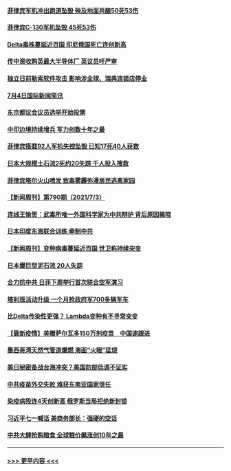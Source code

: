 #### [菲律宾军机冲出跑道坠毁 殃及地面共酿50死53伤](../pages/prog202/a103158196.md?t=07051151) 
#### [菲律宾C-130军机坠毁 45死53伤](../pages/prog202/a103158091.md?t=07051151) 
#### [Delta毒株蔓延近百国 印尼俄国死亡连创新高](../pages/prog202/a103157976.md?t=07051151) 
#### [传中资收购英最大半导体厂 英议员吁严审](../pages/prog202/a103158058.md?t=07051151) 
#### [独立日前勒索软件攻击 影响涉全球、瑞典连锁店停业](../pages/prog202/a103157943.md?t=07051151) 
#### [7月4日国际新闻简讯](../pages/prog202/a103157940.md?t=07051151) 
#### [东京都议会议员选举开始投票](../pages/prog202/a103157935.md?t=07051151) 
#### [中印边境持续增兵 军力创数十年之最](../pages/prog202/a103157794.md?t=07051151) 
#### [菲律宾搭载92人军机失控坠毁 已知17死40人获救](../pages/prog202/a103157839.md?t=07051151) 
#### [日本大规模土石流2死约20失踪 千人投入搜救](../pages/prog202/a103157757.md?t=07051151) 
#### [菲律宾塔尔火山喷发 致毒雾霾弥漫居民逃离家园](../pages/prog202/a103157742.md?t=07051151) 
#### [【新闻周刊】第790期（2021/7/3）](../pages/prog202/a103157684.md?t=07051151) 
#### [连线王愉贺：武毒所唯一外国科学家为中共辩护 背后原因揭晓](../pages/prog202/a103157122.md?t=07051151) 
#### [日本印度东海联合训练 牵制中共](../pages/prog202/a103156381.md?t=07051151) 
#### [【新闻周刊】变种病毒蔓延近百国 世卫称持续突变](../pages/prog202/a103157646.md?t=07051151) 
#### [日本爆巨型泥石流 20人失踪](../pages/prog202/a103157606.md?t=07051151) 
#### [合力抗中共 日菲下周举行首次联合空军演习](../pages/prog202/a103157536.md?t=07051151) 
#### [塔利班活动升级 一个月抢政府军700多辆军车](../pages/prog202/a103157527.md?t=07051151) 
#### [比Delta传染性更强？ Lambda变种有不寻常突变](../pages/prog202/a103157545.md?t=07051151) 
#### [【最新疫情】美赠萨尔瓦多150万剂疫苗　中国速跟进](../pages/prog202/a103157549.md?t=07051151) 
#### [墨西哥湾天然气管道爆燃 海面“火眼”猛烧](../pages/prog202/a103157438.md?t=07051151) 
#### [美日秘密备战台海冲突？美国防部低调不证实](../pages/prog202/a103157515.md?t=07051151) 
#### [中共疫苗外交失败 难获东南亚国家信任](../pages/prog202/a103157338.md?t=07051151) 
#### [染疫病殁连4天创新高 俄罗斯当局拒绝新封锁](../pages/prog202/a103157234.md?t=07051151) 
#### [习近平七一喊话 美商务部长：强硬的空话](../pages/prog202/a103157258.md?t=07051151) 
#### [中共大肆抢购粮食 全球粮价飙涨创10年之最](../pages/prog202/a103157243.md?t=07051151) 

----
#### [ >>> 更早内容 <<< ](../indexes/prog202-earlier.md)

